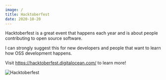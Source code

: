 ```yaml
---
image: /
title: Hacktoberfest
date: 2020-10-20
---
```


Hacktoberfest is a great event that happens each year and is about people contributing to open source software.

I can strongly suggest this for new developers and people that want to learn how OSS development happens.

Visit https://hacktoberfest.digitalocean.com/ to learn more!

![Hacktoberfest](/hacktoberfest.webp)